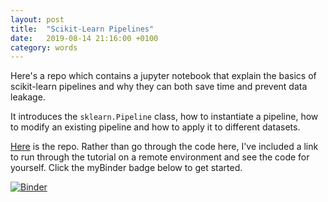 ```yaml
---
layout: post
title:  "Scikit-Learn Pipelines"
date:   2019-08-14 21:16:00 +0100
category: words
---
```


Here's a repo which contains a jupyter notebook that explain the basics of scikit-learn pipelines and why they can both save time and prevent data leakage.

It introduces the `sklearn.Pipeline` class, how to instantiate a pipeline, how to modify an existing pipeline and how to apply it to different datasets.

[Here](https://github.com/DanielTemesgen/python-workshops) is the repo. Rather than go through the code here, I've included a link to run through the tutorial on a remote environment and see the code for yourself. Click the myBinder badge below to get started.

[![Binder](https://mybinder.org/badge_logo.svg)](https://mybinder.org/v2/gh/DanielTemesgen/python-workshops/master?filepath=%2FPipelines.ipynb)